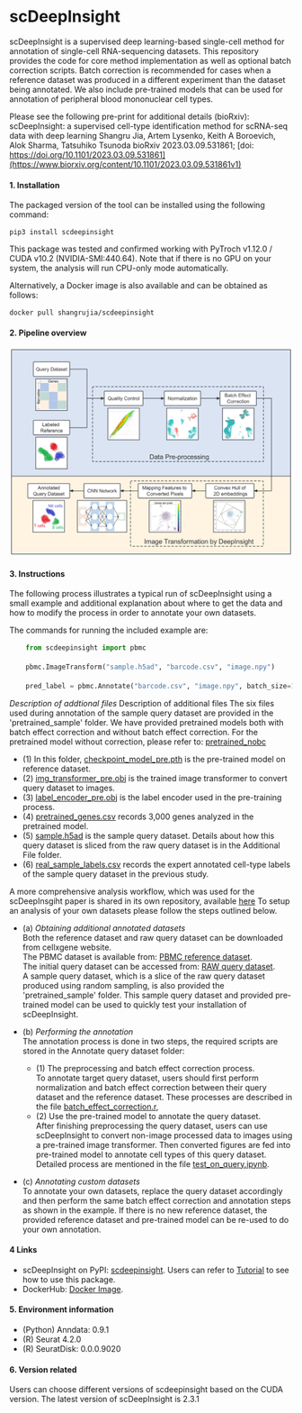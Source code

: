 # scDeepInsight

scDeepInsight is a supervised deep learning-based single-cell method for annotation of single-cell RNA-sequencing datasets. This repository provides the code for core method implementation as well as optional batch correction scripts. Batch correction is recommended for cases when a reference dataset was produced in a different experiment than the dataset being annotated. We also include pre-trained models that can be used for annotation of peripheral blood mononuclear cell types.


Please see the following pre-print for additional details (bioRxiv): scDeepInsight: a supervised cell-type identification method for scRNA-seq data with deep learning Shangru Jia, Artem Lysenko, Keith A Boroevich, Alok Sharma, Tatsuhiko Tsunoda
bioRxiv 2023.03.09.531861; [doi: https://doi.org/10.1101/2023.03.09.531861](https://www.biorxiv.org/content/10.1101/2023.03.09.531861v1)

#### **1. Installation**

The packaged version of the tool can be installed using the following command:

    pip3 install scdeepinsight
    
This package was tested and confirmed working with PyTroch v1.12.0 / CUDA v10.2 (NVIDIA-SMI:440.64). Note that if there is no GPU on your system, the analysis will run CPU-only mode automatically.

Alternatively, a Docker image is also available and can be obtained as follows:

    docker pull shangrujia/scdeepinsight

#### **2. Pipeline overview**

<img src="https://github.com/shangruJia/scDeepInsight-additional/blob/main/Figures/workflow.png" width="700">

#### **3. Instructions**

The following process illustrates a typical run of scDeepInsight using a small example and additional explanation about where to get the data and how to modify the process in order to annotate your own datasets.

The commands for running the included example are:

```python
    from scdeepinsight import pbmc
    
    pbmc.ImageTransform("sample.h5ad", "barcode.csv", "image.npy")
    
    pred_label = pbmc.Annotate("barcode.csv", "image.npy", batch_size=128)
```
*Description of addtional files*
Description of additional files The six files used during annotation of the sample query dataset are provided in the 'pretrained_sample' folder. We have provided pretrained models both with batch effect correction and without batch effect correction. For the pretrained model without correction, please refer to: [pretrained_nobc](https://github.com/shangruJia/scDeepInsight/blob/main/pretrained_files/pretrained_nobc/checkpoint_model_pre.pth)
  - (1) In this folder, [checkpoint_model_pre.pth](https://github.com/shangruJia/scDeepInsight/tree/main/pretrained_files/pretrained_withbc/checkpoint_model_pre.pth) is the pre-trained model on reference dataset. 
  - (2) [img_transformer_pre.obj](https://github.com/shangruJia/scDeepInsight/tree/main/pretrained_files/pretrained_withbc/img_transformer_pre.obj) is the trained image transformer to convert query dataset to images.
  - (3) [label_encoder_pre.obj](https://github.com/shangruJia/scDeepInsight/tree/main/pretrained_files/pretrained_withbc/label_encoder_pre.obj) is the label encoder used in the pre-training process.
  - (4) [pretrained_genes.csv](https://github.com/shangruJia/scDeepInsight/tree/main/pretrained_files/pretrained_withbc/pretrained_genes.csv) records 3,000 genes analyzed in the pretrained model.
  - (5) [sample.h5ad](https://github.com/shangruJia/scDeepInsight/blob/main/sample_dataset/sample.h5ad) is the sample query dataset. Details about how this query dataset is sliced from the raw query dataset is in the Additional File folder.
  - (6) [real_sample_labels.csv](https://github.com/shangruJia/scDeepInsight/blob/main/sample_dataset/real_sample_labels.csv) records the expert annotated cell-type labels of the sample query dataset in the previous study.

A more comprehensive analysis workflow, which was used for the scDeepInsgiht paper is shared in its own repository, available [here](https://github.com/shangruJia/scDeepInsight-additional) To setup an analysis of your own datasets please follow the steps outlined below.

- (a) *Obtaining additional annotated datasets*
<br> Both the reference dataset and raw query dataset can be downloaded from cellxgene website.
<br> The PBMC dataset is available from: [PBMC reference dataset](https://cellxgene.cziscience.com/collections/b0cf0afa-ec40-4d65-b570-ed4ceacc6813). 
<br> The initial query dataset can be accessed from: [RAW query dataset](https://cellxgene.cziscience.com/collections/dde06e0f-ab3b-46be-96a2-a8082383c4a1).
<br> A sample query dataset, which is a slice of the raw query dataset produced using random sampling, is also provided the 'pretrained_sample' folder. This sample query dataset and provided pre-trained model can be used to quickly test your installation of scDeepInsight.

- (b) *Performing the annotation*
<br> The annotation process is done in two steps, the required scripts are stored in the Annotate query dataset folder:
  - (1) The preprocessing and batch effect correction process.
<br>  To annotate target query dataset, users should first perform normalization and batch effect correction between their query dataset and the reference dataset. These processes are described in the file [batch_effect_correction.r](https://github.com/shangruJia/scDeepInsight/blob/main/annotate_query_dataset/scDeepInsight/batch_effect_correction.r),
  - (2)  Use the pre-trained model to annotate the query dataset. 
<br> After finishing preprocessing the query dataset, users can use scDeepInsight to convert non-image processed data to images using a pre-trained image transformer. Then converted figures are fed into pre-trained model to annotate cell types of this query dataset. Detailed process are mentioned in the file [test_on_query.ipynb](https://github.com/shangruJia/scDeepInsight/blob/main/annotate_query_dataset/scDeepInsight/test_on_query.ipynb). 

- (c) *Annotating custom datasets*
<br> To annotate your own datasets, replace the query dataset accordingly and then perform the same batch effect correction and annotation steps as shown in the example. If there is no new reference dataset, the provided reference dataset and pre-trained model can be re-used to do your own annotation.

#### **4 Links**

- scDeepInsight on PyPI: [scdeepinsight](https://pypi.org/project/scdeepinsight/). Users can refer to [Tutorial](https://github.com/shangruJia/scDeepInsight/blob/main/Tutorial.ipynb) to see how to use this package.
- DockerHub: [Docker Image](https://hub.docker.com/r/shangrujia/scdeepinsight).

#### **5. Environment information**
- (Python) Anndata: 0.9.1
- (R) Seurat 4.2.0
- (R) SeuratDisk: 0.0.0.9020

#### **6. Version related**
Users can choose different versions of scdeepinsight based on the CUDA version. The latest version of scDeepInsight is 2.3.1
